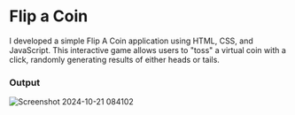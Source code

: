 # Flip a Coin

I developed a simple Flip A Coin application using HTML, CSS, and JavaScript. This interactive game allows users to "toss" a virtual coin with a click, randomly generating results of either heads or tails.

### Output

![Screenshot 2024-10-21 084102](https://github.com/user-attachments/assets/a52252f7-f1d2-4124-b11a-d5204da178d1)

